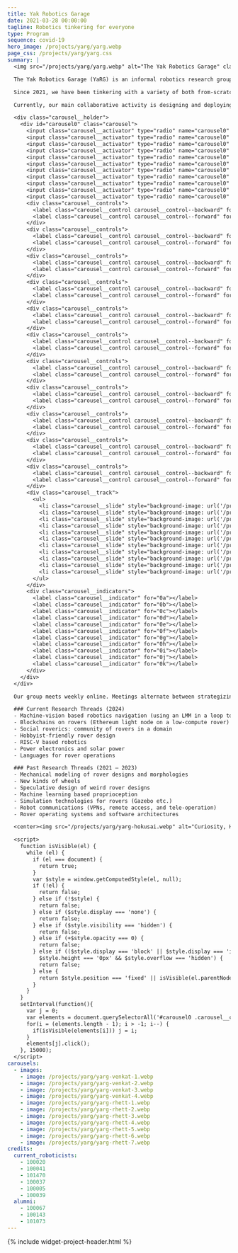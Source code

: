 ```yaml
---
title: Yak Robotics Garage
date: 2021-03-28 00:00:00
tagline: Robotics tinkering for everyone
type: Program
sequence: covid-19
hero_image: /projects/yarg/yarg.webp
page_css: /projects/yarg/yarg.css
summary: |
  <img src="/projects/yarg/yarg.webp" alt="The Yak Robotics Garage" class="w-40 fl mr3 mb3">

  The Yak Robotics Garage (YaRG) is an informal robotics research group with a relatively mature focus on rovers, with an aspirational goal of deploying open-source rovers on Mars, starting with rovers in living rooms on Earth. In 2024, we are starting to explore other verticals besides rovers.

  Since 2021, we have been tinkering with a variety of both from-scratch and kit-based rovers and robots, and simultaneously exploring current cutting-edge technological trends such as machine-learning and RISC-V based robotics. Rovers we have built or tinkered with include spiderbots, rocker-bogie rovers based on NASA and ESA missions,car-like 4-wheelers, and various simple 2-wheel rovers, such as the Elegoo Tumbller (recommended if you want an easy starting point for joining us as a builder).

  Currently, our main collaborative activity is designing and deploying a rover called [the Yakasaur](https://github.com/The-Yak-Collective/yakasaur), a 2-wheel rover for desert environments built around a “small-brain/big-brain” compute architecture, possibly with some onboard machine-learning elements. Our goal is to build and deploy this in the Mojave desert by 2025.

  <div class="carousel__holder">
    <div id="carousel0" class="carousel">
      <input class="carousel__activator" type="radio" name="carousel0" id="0a" checked="checked">
      <input class="carousel__activator" type="radio" name="carousel0" id="0b">
      <input class="carousel__activator" type="radio" name="carousel0" id="0c">
      <input class="carousel__activator" type="radio" name="carousel0" id="0d">
      <input class="carousel__activator" type="radio" name="carousel0" id="0e">
      <input class="carousel__activator" type="radio" name="carousel0" id="0f">
      <input class="carousel__activator" type="radio" name="carousel0" id="0g">
      <input class="carousel__activator" type="radio" name="carousel0" id="0h">
      <input class="carousel__activator" type="radio" name="carousel0" id="0i">
      <input class="carousel__activator" type="radio" name="carousel0" id="0j">
      <input class="carousel__activator" type="radio" name="carousel0" id="0k">
      <div class="carousel__controls">
        <label class="carousel__control carousel__control--backward" for="0k"></label>
        <label class="carousel__control carousel__control--forward" for="0b"></label>
      </div>
      <div class="carousel__controls">
        <label class="carousel__control carousel__control--backward" for="0a"></label>
        <label class="carousel__control carousel__control--forward" for="0c"></label>
      </div>
      <div class="carousel__controls">
        <label class="carousel__control carousel__control--backward" for="0b"></label>
        <label class="carousel__control carousel__control--forward" for="0d"></label>
      </div>
      <div class="carousel__controls">
        <label class="carousel__control carousel__control--backward" for="0c"></label>
        <label class="carousel__control carousel__control--forward" for="0e"></label>
      </div>
      <div class="carousel__controls">
        <label class="carousel__control carousel__control--backward" for="0d"></label>
        <label class="carousel__control carousel__control--forward" for="0f"></label>
      </div>
      <div class="carousel__controls">
        <label class="carousel__control carousel__control--backward" for="0e"></label>
        <label class="carousel__control carousel__control--forward" for="0g"></label>
      </div>
      <div class="carousel__controls">
        <label class="carousel__control carousel__control--backward" for="0f"></label>
        <label class="carousel__control carousel__control--forward" for="0h"></label>
      </div>
      <div class="carousel__controls">
        <label class="carousel__control carousel__control--backward" for="0g"></label>
        <label class="carousel__control carousel__control--forward" for="0i"></label>
      </div>
      <div class="carousel__controls">
        <label class="carousel__control carousel__control--backward" for="0h"></label>
        <label class="carousel__control carousel__control--forward" for="0j"></label>
      </div>
      <div class="carousel__controls">
        <label class="carousel__control carousel__control--backward" for="0i"></label>
        <label class="carousel__control carousel__control--forward" for="0k"></label>
      </div>
      <div class="carousel__controls">
        <label class="carousel__control carousel__control--backward" for="0j"></label>
        <label class="carousel__control carousel__control--forward" for="0a"></label>
      </div>
      <div class="carousel__track">
        <ul>
          <li class="carousel__slide" style="background-image: url('/projects/yarg/yarg-venkat-1.webp');"></li>
          <li class="carousel__slide" style="background-image: url('/projects/yarg/yarg-venkat-2.webp');"></li>
          <li class="carousel__slide" style="background-image: url('/projects/yarg/yarg-venkat-3.webp');"></li>
          <li class="carousel__slide" style="background-image: url('/projects/yarg/yarg-venkat-4.webp');"></li>
          <li class="carousel__slide" style="background-image: url('/projects/yarg/yarg-rhett-1.webp');"></li>
          <li class="carousel__slide" style="background-image: url('/projects/yarg/yarg-rhett-2.webp');"></li>
          <li class="carousel__slide" style="background-image: url('/projects/yarg/yarg-rhett-3.webp');"></li>
          <li class="carousel__slide" style="background-image: url('/projects/yarg/yarg-rhett-4.webp');"></li>
          <li class="carousel__slide" style="background-image: url('/projects/yarg/yarg-rhett-5.webp');"></li>
          <li class="carousel__slide" style="background-image: url('/projects/yarg/yarg-rhett-6.webp');"></li>
          <li class="carousel__slide" style="background-image: url('/projects/yarg/yarg-rhett-7.webp');"></li>
        </ul>
      </div>
      <div class="carousel__indicators">
        <label class="carousel__indicator" for="0a"></label>
        <label class="carousel__indicator" for="0b"></label>
        <label class="carousel__indicator" for="0c"></label>
        <label class="carousel__indicator" for="0d"></label>
        <label class="carousel__indicator" for="0e"></label>
        <label class="carousel__indicator" for="0f"></label>
        <label class="carousel__indicator" for="0g"></label>
        <label class="carousel__indicator" for="0h"></label>
        <label class="carousel__indicator" for="0i"></label>
        <label class="carousel__indicator" for="0j"></label>
        <label class="carousel__indicator" for="0k"></label>
      </div>
    </div>
  </div>

  Our group meets weekly online. Meetings alternate between strategizing or coworking around specific builds we are developing (individually or collectively) and exploring frontier tools and topics via peer learning sessions. Periodically, we also do special events such as [the spider-bot teleoperated rover race we did in Tokyo in 2021](https://www.youtube.com/watch?v=Wro96wL-HMQ), and the rover-themed hackathon we did in 2022. You can join our activities via the [`#yak-rover`](https://discord.com/channels/692111190851059762/779070653122084864) channel on our Discord ([join here](/join.html)). All are welcome regardless of level and nature of skills/interests. Roverics requires many skills and each YaRGer approaches the subject in their own way. You can check out recordings of our past meetings on our YouTube channel.

  ### Current Research Threads (2024)
  - Machine-vision based robotics navigation (using an LMM in a loop to guide behaviors)
  - Blockchains on rovers (Ethereum light node on a low-compute rover)
  - Social roverics: community of rovers in a domain
  - Hobbyist-friendly rover design
  - RISC-V based robotics
  - Power electronics and solar power
  - Languages for rover operations

  ### Past Research Threads (2021 – 2023)
  - Mechanical modeling of rover designs and morphologies
  - New kinds of wheels
  - Speculative design of weird rover designs
  - Machine learning based proprioception
  - Simulation technologies for rovers (Gazebo etc.)
  - Robot communications (VPNs, remote access, and tele-operation)
  - Rover operating systems and software architectures

  <center><img src="/projects/yarg/yarg-hokusai.webp" alt="Curiosity, Hokusai style" class="w-60 mt4"></center>

  <script>
    function isVisible(el) {
      while (el) {
        if (el === document) {
          return true;
        }
        var $style = window.getComputedStyle(el, null);
        if (!el) {
          return false;
        } else if (!$style) {
          return false;
        } else if ($style.display === 'none') {
          return false;
        } else if ($style.visibility === 'hidden') {
          return false;
        } else if (+$style.opacity === 0) {
          return false;
        } else if (($style.display === 'block' || $style.display === 'inline-block') &&
          $style.height === '0px' && $style.overflow === 'hidden') {
          return false;
        } else {
          return $style.position === 'fixed' || isVisible(el.parentNode);
        }
      }
    }
    setInterval(function(){
      var j = 0;
      var elements = document.querySelectorAll('#carousel0 .carousel__control--forward');
      for(i = (elements.length - 1); i > -1; i--) {
        if(isVisible(elements[i])) j = i;
      }
      elements[j].click();
    }, 15000);
  </script>
carousels:
  - images:
    - image: /projects/yarg/yarg-venkat-1.webp
    - image: /projects/yarg/yarg-venkat-2.webp
    - image: /projects/yarg/yarg-venkat-3.webp
    - image: /projects/yarg/yarg-venkat-4.webp
    - image: /projects/yarg/yarg-rhett-1.webp
    - image: /projects/yarg/yarg-rhett-2.webp
    - image: /projects/yarg/yarg-rhett-3.webp
    - image: /projects/yarg/yarg-rhett-4.webp
    - image: /projects/yarg/yarg-rhett-5.webp
    - image: /projects/yarg/yarg-rhett-6.webp
    - image: /projects/yarg/yarg-rhett-7.webp
credits:
  current_roboticists:
    - 100020
    - 100041
    - 101470
    - 100037
    - 100005
    - 100039
  alumni:
    - 100067
    - 100143
    - 101073
---
```

{% include widget-project-header.html %}
